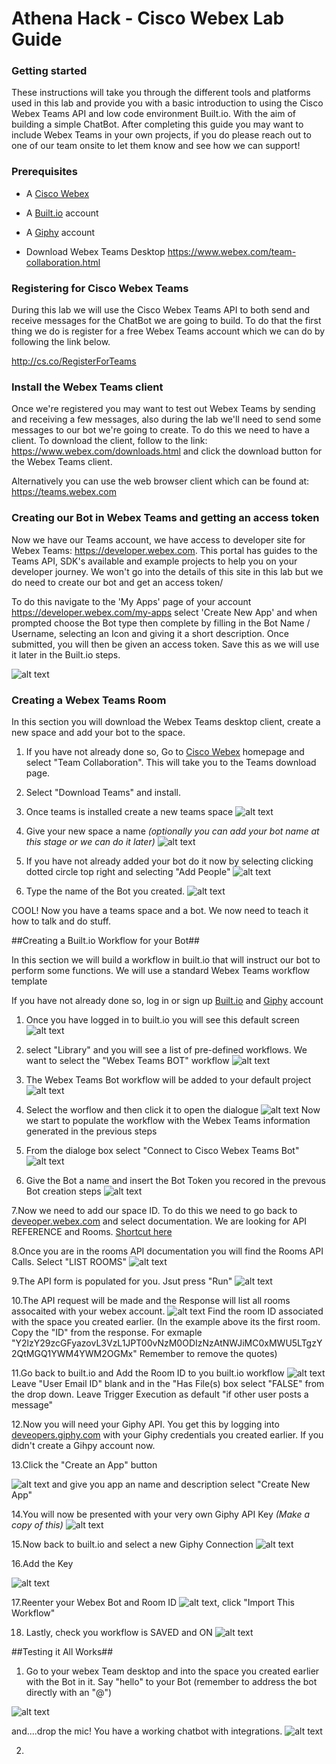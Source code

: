 # Athena Hack - Cisco Webex Lab Guide

### Getting started

These instructions will take you through the different tools and platforms used in this lab and provide you with a basic introduction to using the Cisco Webex Teams API and low code environment Built.io. With the aim of building a simple ChatBot. After completing this guide you may want to include Webex Teams in your own projects, if you do please reach out to one of our team onsite to let them know and see how we can support!

### Prerequisites

* A [Cisco Webex](https://www.webex.com)

* A [Built.io](http://built.io) account

* A [Giphy](http://giphy.com) account

* Download Webex Teams Desktop https://www.webex.com/team-collaboration.html

### Registering for Cisco Webex Teams

During this lab we will use the Cisco Webex Teams API to both send and receive messages for the ChatBot we are going to build. To do that the first thing we do is register for a free Webex Teams account which we can do by following the link below.

http://cs.co/RegisterForTeams

### Install the Webex Teams client

Once we're registered you may want to test out Webex Teams by sending and receiving a few messages, also during the lab we'll need to send some messages to our bot we're going to create. To do this we need to have a client. To download the client, follow to the link: https://www.webex.com/downloads.html and click the download button for the Webex Teams client.

Alternatively you can use the web browser client which can be found at: https://teams.webex.com

### Creating our Bot in Webex Teams and getting an access token

Now we have our Teams account, we have access to developer site for Webex Teams: https://developer.webex.com. This portal has guides to the Teams API, SDK's available and example projects to help you on your developer journey. We won't go into the details of this site in this lab but we do need to create our bot and get an access token/

To do this navigate to the 'My Apps' page of your account https://developer.webex.com/my-apps select 'Create New App' and when prompted choose the Bot type then complete by filling in the Bot Name / Username, selecting an Icon and giving it a short description. Once submitted, you will then be given an access token. Save this as we will use it later in the Built.io steps.

![alt text](Athena_Images1/bot-bearer.gif "The Bot Creation Workflow")


### Creating a Webex Teams Room
In this section you will download the Webex Teams desktop client, create a new space and add your bot to the space.

1. If you have not already done so, Go to [Cisco Webex](https://www.webex.com) homepage and select "Team Collaboration". This will take you to the Teams download page.

2. Select "Download Teams" and install.

3. Once teams is installed create a new teams space
![alt text](Athena_Images1/teamscreateaspace.png "Create a Teams Space")


3. Give your new space a name *(optionally you can add your bot name at this stage or we can do it later)*
![alt text](Athena_Images1/teamscreateaspace2.png "Create a Teams Space")

4. If you have not already added your bot do it now by selecting clicking dotted circle top right and selecting "Add People"
![alt text](Athena_Images1/teamsaddbot.png "Create a Teams Space")

5. Type the name of the Bot you created.
![alt text](Athena_Images1/teamsaddbot2.png "Create a Teams Space")

COOL! Now you have a teams space and a bot. We now need to teach it how to talk and do stuff.

##Creating a Built.io Workflow for your Bot##

In this section we will build a workflow in built.io that will instruct our bot to perform some functions.
We will use a standard Webex Teams workflow template

If you have not already done so, log in or sign up [Built.io](http://built.io) and [Giphy](http://giphy.com) account

1. Once you have logged in to built.io you will see this default screen
![alt text](Athena_Images1/builtdefaultscreen.png "Create a Teams Space")

2. select "Library" and you will see a list of pre-defined workflows. We want to select the "Webex Teams BOT" workflow
![alt text](Athena_Images1/builtdefaultadd.png "Create a Teams Space")

3. The Webex Teams Bot workflow will be added to your default project
![alt text](Athena_Images1/builtaddfromlibrary2.png "Create a Teams Space")

4. Select the worflow and then click it to open the dialogue
![alt text](Athena_Images1/builtwebexteamsbot.png "Create a Teams Space")
Now we start to populate the workflow with the Webex Teams information generated in the previous steps

5. From the dialoge box select "Connect to Cisco Webex Teams Bot"
![alt text](Athena_Images1/builtaddnewbot.png "Connect to Bot")

6. Give the Bot a name and insert the Bot Token you recored in the prevous Bot creation steps
![alt text](Athena_Images1/builtaddbottoken.png "Add Bot Token")

7.Now we need to add our space ID. To do this we need to go back to [deveoper.webex.com](https://https://developer.webex.com) and select documentation. We are looking for API REFERENCE and Rooms. [Shortcut here](https://developer.webex.com/docs/api/v1/rooms)

8.Once you are in the rooms API documentation you will find the Rooms API Calls. Select "LIST ROOMS"
![alt text](Athena_Images1/teamsroomlist.png "Find Space ID")

9.The API form is populated for you. Jsut press "Run"
![alt text](Athena_Images1/teamsroomlist2.png "Find Space ID")

10.The API request will be made and the Response will list all rooms assocaited with your webex account.
![alt text](Athena_Images1/teamsroomlist3.png "Find Space ID")
Find the room ID associated with the space you created earlier. (In the example above its the first room. Copy the "ID" from the response. For exmaple "Y2lzY29zcGFyazovL3VzL1JPT00vNzM0ODIzNzAtNWJiMC0xMWU5LTgzY2QtMGQ1YWM4YWM2OGMx"
Remember to remove the quotes)

11.Go back to built.io and Add the Room ID to you built.io workflow
![alt text](Athena_Images1/builtaddroom.png "Find Space ID")
Leave "User Email ID" blank and in the "Has File(s) box select "FALSE" from the drop down.
Leave Trigger Execution as default "if other user posts a message"

12.Now you will need your Giphy API. You get this by logging into [deveopers.giphy.com](https://https://developers.giphy.com) with your Giphy credentials you created earlier. If you didn't create a Gihpy account now.

13.Click the "Create an App" button


![alt text](Athena_Images1/giphycreatebutton.png "Find Space ID") and give you app an name and description select "Create New App"

14.You will now be presented with your very own Giphy API Key *(Make a copy of this)*
![alt text](Athena_Images1/giphykey.png "Find Space ID")

15.Now back to built.io and select a new Giphy Connection
![alt text](Athena_Images1/builtaddgiphykeybox.png "Find Space ID")

16.Add the Key

![alt text](Athena_Images1/builtaddyourgiphykey.png "Find Space ID")

17.Reenter your Webex Bot and Room ID
![alt text](Athena_Images1/builtaddyourbotandspaceagain.png "Find Space ID"), click "Import This Workflow"

18. Lastly, check you workflow is SAVED and ON
![alt text](Athena_Images1/builtensureswitchedon.png "Find Space ID")

##Testing it All Works##

1. Go to your webex Team desktop and into the space you created earlier with the Bot in it. Say "hello" to your Bot (remember to address the bot directly with an "@")

![alt text](Athena_Images1/teamsbottalk.png "Find Space ID")

and....drop the mic! You have a working chatbot with integrations.
![alt text](Athena_Images1/hilarious.png "Find Space ID")

2.
